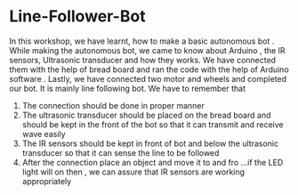 # Line-Follower-Bot
In this workshop, we have learnt, how to make a basic autonomous bot . While making the autonomous bot, we came to know about Arduino , the IR sensors, Ultrasonic transducer and how they works. We have connected them with the help of bread board and ran the code with the help of Arduino software . Lastly, we have connected two motor and wheels and completed our bot. It is mainly line following bot. 
We have to remember that
1. The connection should be done in proper manner
2. The ultrasonic transducer should be placed on the bread board and should be kept in the front of the bot so that it can transmit and receive wave easily
3. The IR sensors should be kept in front of bot and below the ultrasonic transducer so that it can sense the line to be followed
4. After the connection place an object and move it to and fro ...if the LED light will on then , we can assure that IR sensors are working appropriately

